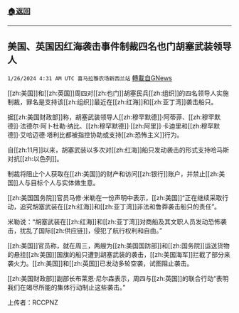 ###  [:house:返回](README.md)
---


## 美国、英国因红海袭击事件制裁四名也门胡塞武装领导人
`1/26/2024 4:31 AM UTC 喜马拉雅农场新西兰站` [轉載自GNews](https://gnews.org/articles/2254698)

[[zh:美国]]和[[zh:英国]]周四对[[zh:也门]]胡塞民兵[[zh:组织]]的四名领导人实施制裁，罪名是支持该[[zh:组织]]最近在[[zh:红海]]和[[zh:亚丁湾]]袭击船只。

据[[zh:美国财政部]]称，胡塞武装领导人[[zh:穆罕默德]]·阿蒂菲、[[zh:穆罕默德]]·法德尔·阿卜杜勒·纳比、[[zh:穆罕默德]]·[[zh:阿里]]·卡迪里和[[zh:穆罕默德]]·艾哈迈德·塔利比都被指控协助或支持[[zh:恐怖主义]]行为。

自[[zh:11月]]以来，胡塞武装以多次对[[zh:红海]]船只发动袭击的形式支持哈马斯对抗[[zh:以色列]]。

制裁将阻止个人获取在[[zh:美国]]的财产和访问[[zh:银行]]账户，并禁止[[zh:美国]]人与目标个人与实体做生意。

[[zh:美国国务院]]官员马修·米勒在一份声明中表示，[[zh:美国]]“正在继续采取行动，追究胡塞武装在[[zh:红海]]和[[zh:亚丁湾]]非法和鲁莽袭击船只的责任”。

米勒说：“胡塞武装在[[zh:红海]]和[[zh:亚丁湾]]对商船及其文职人员发动恐怖袭击，扰乱了国际[[zh:供应链]]，侵犯了航行权利和自由。”

[[zh:美国]]官员称，就在周三，两艘为[[zh:美国国防部]]和[[zh:国务院]]运送货物的悬挂[[zh:美国]]国旗的船只遭到胡塞武装的袭击，[[zh:美国海军]]拦截了部分来袭火力。[[zh:美国]]和[[zh:英国]]已发动多轮空袭，试图阻止袭击。

[[zh:美国财政部]]副部长布莱恩·尼尔森表示，周四与[[zh:英国]]的联合行动“表明我们在竭尽所能的集体行动制止这些袭击。”

上传者：RCCPNZ
